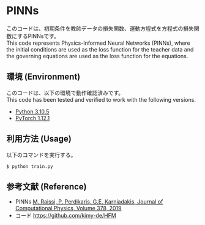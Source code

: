 # PINNs
このコードは、初期条件を教師データの損失関数、運動方程式を方程式の損失関数にするPINNsです。  
This code represents Physics-Informed Neural Networks (PINNs), where the initial conditions are used as the loss function for the teacher data and the governing equations are used as the loss function for the equations.

## 環境 (Environment)
このコードは、以下の環境で動作確認済みです。  
This code has been tested and verified to work with the following versions.
- [Python 3.10.5](https://www.python.org/downloads/release/python-3105/)  
- [PyTorch 1.12.1](https://pytorch.org/get-started/previous-versions/)

## 利用方法 (Usage)
以下のコマンドを実行する。
```
$ python train.py
```

## 参考文献 (Reference)
- PINNs [M. Raissi, P. Perdikaris, G.E. Karniadakis, Journal of Computational Physics, Volume 378, 2019](https://www.sciencedirect.com/science/article/abs/pii/S0021999118307125)
- コード <https://github.com/kimy-de/HFM>